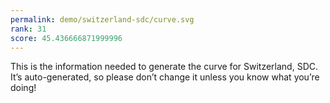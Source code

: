 ```yaml
---
permalink: demo/switzerland-sdc/curve.svg
rank: 31
score: 45.436666871999996
---
```


This is the information needed to generate the curve for Switzerland, SDC. It’s
auto-generated, so please don’t change it unless you know what you’re
doing!
